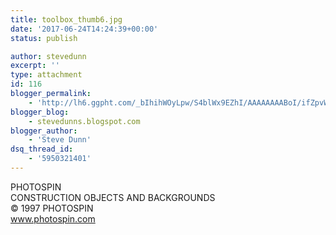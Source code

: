 ```yaml
---
title: toolbox_thumb6.jpg
date: '2017-06-24T14:24:39+00:00'
status: publish

author: stevedunn
excerpt: ''
type: attachment
id: 116
blogger_permalink:
    - 'http://lh6.ggpht.com/_bIhihWOyLpw/S4blWx9EZhI/AAAAAAAABoI/ifZpvW7UXUI/toolbox_thumb6.jpg'
blogger_blog:
    - stevedunns.blogspot.com
blogger_author:
    - 'Steve Dunn'
dsq_thread_id:
    - '5950321401'
---
```

PHOTOSPIN  
CONSTRUCTION OBJECTS AND BACKGROUNDS  
© 1997 PHOTOSPIN  
www.photospin.com